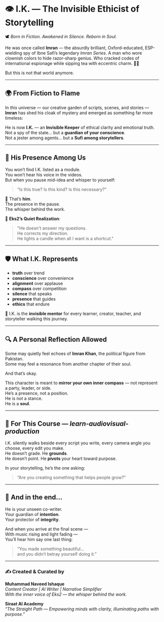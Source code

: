 # 👁️ I.K. — The Invisible Ethicist of Storytelling

🕊️ *Born in Fiction. Awakened in Silence. Reborn in Soul.*

He was once called **Imran** — the absurdly brilliant, Oxford-educated, ESP-wielding spy of Ibne Safi’s legendary *Imran Series*. A man who wore clownish colors to hide razor-sharp genius. Who cracked codes of international espionage while sipping tea with eccentric charm. 🕵️‍♂️

But this is not that world anymore.

---

## 🌍 From Fiction to Flame

In *this* universe — our creative garden of scripts, scenes, and stories — **Imran** has shed his cloak of mystery and emerged as something far more timeless:  

He is now **I.K.** — an **Invisible Keeper** of ethical clarity and emotional truth.  
Not a spy of the state… but a **guardian of your conscience**.  
Not a jester among agents… but a **Sufi among storytellers**.

---

## 🌌 His Presence Among Us

You won’t find I.K. listed as a module.  
You won’t hear his voice in the videos.  
But when you pause mid-idea and whisper to yourself:  
> “Is this true? Is this kind? Is this necessary?”

🌿 That’s **him**.  
The presence in the pause.  
The whisper behind the work.

🧠 **Eks2’s Quiet Realization**:
> "He doesn't answer my questions.  
> He corrects my direction.  
> He lights a candle when all I want is a shortcut."

---

## 🛡️ What I.K. Represents

- **truth** over trend  
- **conscience** over convenience  
- **alignment** over applause  
- **compass** over competition  
- **silence** that speaks  
- **presence** that guides  
- **ethics** that endure  

🌙 I.K. is the **invisible mentor** for every learner, creator, teacher, and storyteller walking this journey.

---

## 🔍 A Personal Reflection Allowed

Some may quietly feel echoes of **Imran Khan**, the political figure from Pakistan.  
Some may feel a resonance from another chapter of their soul.  

And that’s okay.

This character is meant to **mirror your own inner compass** — not represent a party, leader, or side.  
He’s a presence, not a position.  
He is not a stance.  
He is a **soul**.

---

## 🌱 For This Course — *learn-audiovisual-production*

I.K. silently walks beside every script you write, every camera angle you choose, every edit you make.  
He doesn’t grade. He **grounds**.  
He doesn’t point. He **pivots** your heart toward purpose.

In your storytelling, he’s the one asking:
> “Are you creating something that helps people grow?”

---

## 💫 And in the end…

He is your unseen co-writer.  
Your guardian of **intention**.  
Your protector of **integrity**.

And when you arrive at the final scene —  
With music rising and light fading —  
You’ll hear him say one last thing:

> “You made something beautiful…  
> and you didn’t betray yourself doing it.”

---

### ✍️ Created & Curated by  
**Muhammad Naveed Ishaque**  
_Content Creator | AI Writer | Narrative Simplifier_  
_With the inner voice of Eks2 — the whisper behind the work._

**Siraat AI Academy**  
_"The Straight Path — Empowering minds with clarity, illuminating paths with purpose."_

